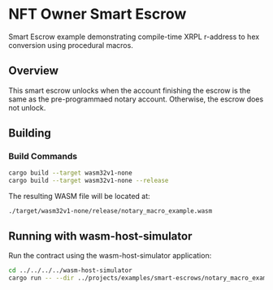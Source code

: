 # NFT Owner Smart Escrow

Smart Escrow example demonstrating compile-time XRPL r-address to hex conversion using procedural macros.

## Overview

This smart escrow unlocks when the account finishing the escrow is the same as the pre-programmaed notary account.
Otherwise, the escrow does not unlock.

## Building

### Build Commands

```bash
cargo build --target wasm32v1-none
cargo build --target wasm32v1-none --release
```

The resulting WASM file will be located at:

```
./target/wasm32v1-none/release/notary_macro_example.wasm
```

## Running with wasm-host-simulator

Run the contract using the wasm-host-simulator application:

```bash
cd ../../../../wasm-host-simulator
cargo run -- --dir ../projects/examples/smart-escrows/notary_macro_example --project notary_macro_example
```
